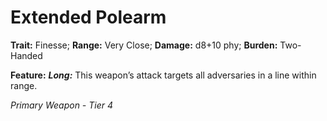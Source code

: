 # Extended Polearm

**Trait:** Finesse; **Range:** Very Close; **Damage:** d8+10 phy; **Burden:** Two-Handed

**Feature:** ***Long:*** This weapon’s attack targets all adversaries in a line within range.

*Primary Weapon - Tier 4*
